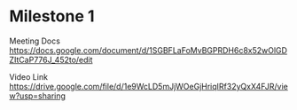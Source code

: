 # Milestone 1

Meeting Docs <br>
https://docs.google.com/document/d/1SGBFLaFoMvBGPRDH6c8x52wOlGDZItCaP776J_452to/edit

Video Link <br>
https://drive.google.com/file/d/1e9WcLD5mJjWOeGjHriqIRf32yQxX4FJR/view?usp=sharing
